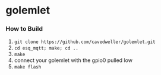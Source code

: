 # golemlet

### How to Build
1. `git clone https://github.com/cavedweller/golemlet.git`
2. `cd esq_mqtt; make; cd ..`
3. `make`
4. connect your golemlet with the gpio0 pulled low
5. `make flash`
